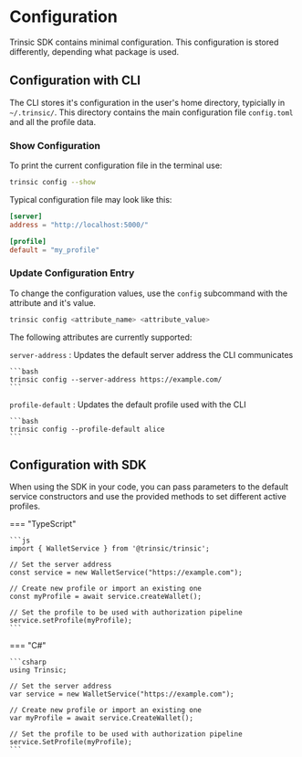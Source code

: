 # Configuration

Trinsic SDK contains minimal configuration. This configuration is stored differently, depending what package is used.

## Configuration with CLI

The CLI stores it's configuration in the user's home directory, typicially in `~/.trinsic/`. This directory contains the main configuration file `config.toml` and all the profile data.

### Show Configuration

To print the current configuration file in the terminal use:

```bash
trinsic config --show
```

Typical configuration file may look like this:

```toml
[server]
address = "http://localhost:5000/"

[profile]
default = "my_profile"
```

### Update Configuration Entry

To change the configuration values, use the `config` subcommand with the attribute and it's value.

```bash
trinsic config <attribute_name> <attribute_value>
```

The following attributes are currently supported:

`server-address`
:   Updates the default server address the CLI communicates

    ```bash
    trinsic config --server-address https://example.com/
    ```

`profile-default`
:   Updates the default profile used with the CLI

    ```bash
    trinsic config --profile-default alice
    ```

## Configuration with SDK

When using the SDK in your code, you can pass parameters to the default service constructors and use the provided methods to set different active profiles.

=== "TypeScript"

    ```js
    import { WalletService } from '@trinsic/trinsic';

    // Set the server address
    const service = new WalletService("https://example.com");

    // Create new profile or import an existing one
    const myProfile = await service.createWallet();

    // Set the profile to be used with authorization pipeline
    service.setProfile(myProfile);
    ```

=== "C#"

    ```csharp
    using Trinsic;

    // Set the server address
    var service = new WalletService("https://example.com");

    // Create new profile or import an existing one
    var myProfile = await service.CreateWallet();

    // Set the profile to be used with authorization pipeline
    service.SetProfile(myProfile);
    ```